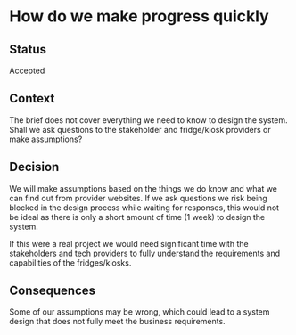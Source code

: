 # How do we make progress quickly

## Status
Accepted

## Context
The brief does not cover everything we need to know to design the system.
Shall we ask questions to the stakeholder and fridge/kiosk providers or make assumptions?

## Decision
We will make assumptions based on the things we do know and what we can find out from provider websites.   If we ask questions we risk being blocked in the design process while waiting for responses, this would not be ideal as there is only a short amount of time (1 week) to design the system.

If this were a real project we would need significant time with the stakeholders and tech providers to fully understand the requirements and capabilities of the fridges/kiosks.

## Consequences
Some of our assumptions may be wrong, which could lead to a system design that does not fully meet the business requirements.
